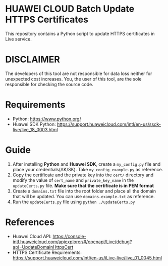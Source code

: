 
# HUAWEI CLOUD Batch Update HTTPS Certificates

This repository contains a Python script to update HTTPS certificates in Live service.

# DISCLAIMER

The developers of this tool are not responsible for data loss neither for unexpected cost increases. You, the user of this tool, are the sole responsible for checking the source code.

# Requirements

- Python: <https://www.python.org/>
- Huawei SDK Python: <https://support.huaweicloud.com/intl/en-us/ssdk-live/live_18_0003.html>

# Guide

1. After installing **Python** and **Huawei SDK**, create a `my_config.py` file and place your credentials(AK/SK). Take `my_config_example.py` as reference.
2. Copy the certificate and the private key into the `cert/` directory and modify the value of `cert_name` and `private_key_name` in the `updateCerts.py` file. **Make sure that the certificate is in PEM format**
3. Create a `domains.txt` file into the root folder and place all the domain that will be updated. You can use `domains.example.txt` as reference.
4. Run the `updateCerts.py` file using `python ./updateCerts.py`

# References

- Huawei Cloud API: <https://console-intl.huaweicloud.com/apiexplorer/#/openapi/Live/debug?api=UpdateDomainHttpsCert>
- HTTPS Certificate Requirements: <https://support.huaweicloud.com/intl/en-us/iLive-live/live_01_0045.html>
